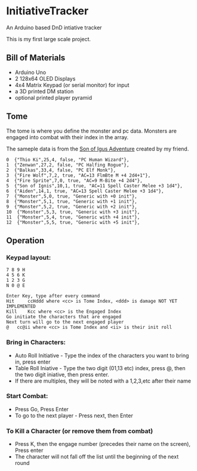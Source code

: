# InitiativeTracker
An Arduino based DnD intiative tracker

This is my first large scale project.

## Bill of Materials

* Arduino Uno  
* 2 128x64 OLED Displays  
* 4x4 Matrix Keypad (or serial monitor) for input  
* a 3D printed DM station  
* optional printed player pyramid  

## Tome

The tome is where you define the monster and pc data. Monsters are engaged into combat with their index in the array.

The sameple data is from the <a href="http://www.dmsguild.com/product/219159/Sons-of-Ignis">Son of Igus Adventure</a> created by my friend.
```
0  {"Thio Ki",25,4, false, "PC Human Wizard"},
1  {"Zenwan",27,2, false, "PC Halfing Rogue"},
2  {"Balkas",33,4, false, "PC Elf Monk"},
3  {"Fire Wolf",7,2, true, "AC=13 FlmBte M +4 2d4+1"},   
4  {"Fire Sprite",7,0, true, "AC=9 M-Bite +4 2d4"},  
5  {"Son of Ignis",10,1, true, "AC=11 Spell Caster Melee +3 1d4"},   
6  {"Aiden",14,1, true, "AC=13 Spell Caster Melee +3 1d4"},
7  {"Monster",5,0, true, "Generic with +0 init"},
8  {"Monster",5,1, true, "Generic with +1 init"},
9  {"Monster",5,2, true, "Generic with +2 init"},
10  {"Monster",5,3, true, "Generic with +3 init"},
11  {"Monster",5,4, true, "Generic with +4 init"},
12  {"Monster",5,5, true, "Generic with +5 init"},
```

## Operation

### Keypad layout:
```
7 8 9 H
4 5 6 K
1 2 3 G
N 0 @ E

Enter Key, type after every command
Hit 	ccHddd where <cc> is Tome Index, <ddd> is damage NOT YET IMPLEMENTED
Kill 	Kcc where <cc> is the Engaged Index
Go initiate the characters that are engaged
Next turn will go to the next engaged player
@ 	cc@ii where <cc> is Tome Index and <ii> is their init roll
```
### Bring in Characters:
* Auto Roll Initiative - Type the index of the characters you want to bring in, press enter
* Table Roll Iniative - Type the two digit (01,13 etc) index, press @, then the two digit iniative, then press enter.
* If there are multiples, they will be noted with a 1,2,3,etc after their name

### Start Combat:
* Press Go, Press Enter
* To go to the next player - Press next, then Enter

### To Kill a Character (or remove them from combat)
* Press K, then the engage number (precedes their name on the screen), Press enter
* The character will not fall off the list until the beginning of the next round

